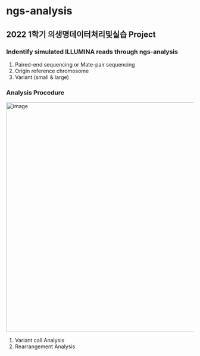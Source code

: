 # ngs-analysis
## 2022 1학기 의생명데이터처리및실습 Project

### Indentify simulated ILLUMINA reads through ngs-analysis
1) Paired-end sequencing or Mate-pair sequencing
2) Origin reference chromosome
3) Variant (small & large)

### Analysis Procedure

<img width="618" alt="image" src="https://user-images.githubusercontent.com/96517645/175475779-23129607-746d-4ee9-aa5c-398ce3493e00.png">

1) Variant call Analysis
2) Rearrangement Analysis
